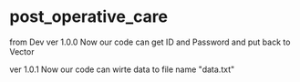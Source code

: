 # post_operative_care
 from Dev
 ver 1.0.0
    Now our code can get ID and Password
    and put back to Vector

 ver 1.0.1
    Now our code can wirte data to file name "data.txt"

